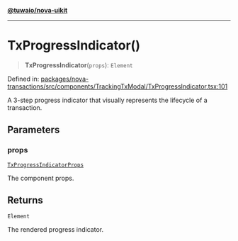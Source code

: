 [**@tuwaio/nova-uikit**](../../../README.md)

***

# TxProgressIndicator()

> **TxProgressIndicator**(`props`): `Element`

Defined in: [packages/nova-transactions/src/components/TrackingTxModal/TxProgressIndicator.tsx:101](https://github.com/TuwaIO/nova-uikit/blob/c38f885596dc568c4b7c49b3605e683fc88f4470/packages/nova-transactions/src/components/TrackingTxModal/TxProgressIndicator.tsx#L101)

A 3-step progress indicator that visually represents the lifecycle of a transaction.

## Parameters

### props

[`TxProgressIndicatorProps`](../interfaces/TxProgressIndicatorProps.md)

The component props.

## Returns

`Element`

The rendered progress indicator.
